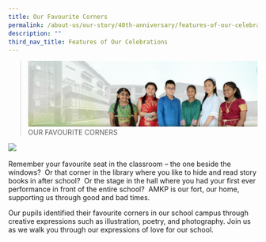 ```yaml
---
title: Our Favourite Corners
permalink: /about-us/our-story/40th-anniversary/features-of-our-celebrations/our-favourite-corners/
description: ""
third_nav_title: Features of Our Celebrations
---
```

> ![](/images/About%20Us/banner2-with%20bg.jpg)
>OUR FAVOURITE CORNERS


<img src="/images/About%20Us/40th%20Anniversary/FavCorner.png"  
     style="width:75%">


Remember your favourite seat in the classroom – the one beside the windows?  Or that corner in the library where you like to hide and read story books in after school?  Or the stage in the hall where you had your first ever performance in front of the entire school?  AMKP is our fort, our home, supporting us through good and bad times. 

Our pupils identified their favourite corners in our school campus through creative expressions such as illustration, poetry, and photography. Join us as we walk you through our expressions of love for our school.